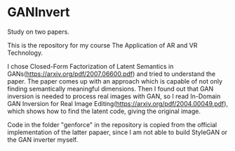 # GANInvert
 Study on two papers.

This is the repository for my course The Application of AR and VR Technology.

I chose Closed-Form Factorization of Latent Semantics in GANs(https://arxiv.org/pdf/2007.06600.pdf) and tried to understand the paper. The paper comes up with an approach which is capable
of not only finding semantically meaningful dimensions. Then I found out that GAN inversion is needed to process real images with GAN, so I read In-Domain GAN Inversion for Real Image Editing(https://arxiv.org/pdf/2004.00049.pdf), which shows how to find the latent code, giving the original image.

Code in the folder "genforce" in the repository is copied from the official implementation of the latter papaer, since I am not able to build StyleGAN or the GAN inverter myself.
